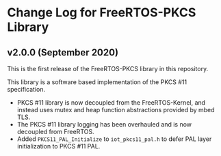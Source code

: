 # Change Log for FreeRTOS-PKCS Library

## v2.0.0 (September 2020)
This is the first release of the FreeRTOS-PKCS library in this repository.

This library is a software based implementation of the PKCS #11 specification.

* PKCS #11 library is now decoupled from the FreeRTOS-Kernel, and instead uses mutex and heap function abstractions provided by mbed TLS.
* The PKCS #11 library logging has been overhauled and is now decoupled from FreeRTOS.
* Added `PKCS11_PAL_Initialize` to `iot_pkcs11_pal.h` to defer PAL layer initialization to PKCS #11 PAL.

